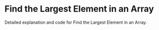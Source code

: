 # Find the Largest Element in an Array

Detailed explanation and code for Find the Largest Element in an Array.